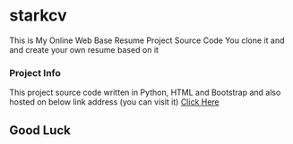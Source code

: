 # starkcv

This is My Online Web Base Resume Project Source Code
You clone it and and create your own resume based on it

### Project Info
This project source code written in Python, HTML and Bootstrap and also 
hosted on below link address (you can visit it)
<a href="starkcv.pythonanywhere.com">Click Here</a>


## Good Luck
